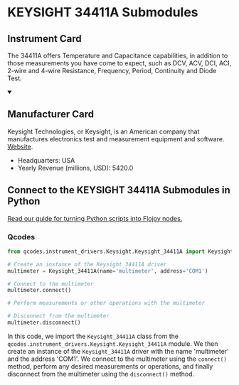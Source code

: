 
# KEYSIGHT 34411A Submodules

## Instrument Card

The 34411A offers Temperature and Capacitance capabilities, in addition to those measurements you have come to expect, such as DCV, ACV, DCI, ACI, 2-wire and 4-wire Resistance, Frequency, Period, Continuity and Diode Test.

<details open>
<summary><h2>Manufacturer Card</h2></summary>
Keysight Technologies, or Keysight, is an American company that manufactures electronics test and measurement equipment and software. <a href=https://www.keysight.com/us/en/home.html>Website</a>.

<ul>
  <li>Headquarters: USA</li>
  <li>Yearly Revenue (millions, USD): 5420.0</li>
</ul>
</details>

## Connect to the KEYSIGHT 34411A Submodules in Python

[Read our guide for turning Python scripts into Flojoy nodes.](https://docs.flojoy.ai/custom-nodes/creating-custom-node/)


### Qcodes

```python
from qcodes.instrument_drivers.Keysight.Keysight_34411A import Keysight_34411A

# Create an instance of the Keysight_34411A driver
multimeter = Keysight_34411A(name='multimeter', address='COM1')

# Connect to the multimeter
multimeter.connect()

# Perform measurements or other operations with the multimeter

# Disconnect from the multimeter
multimeter.disconnect()
```

In this code, we import the `Keysight_34411A` class from the `qcodes.instrument_drivers.Keysight.Keysight_34411A` module. We then create an instance of the `Keysight_34411A` driver with the name 'multimeter' and the address 'COM1'. We connect to the multimeter using the `connect()` method, perform any desired measurements or operations, and finally disconnect from the multimeter using the `disconnect()` method.

